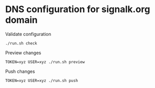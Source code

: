 # DNS configuration for signalk.org domain

Validate configuration

```
./run.sh check
```

Preview changes

```
TOKEN=xyz USER=xyz ./run.sh preview
```

Push changes

```
TOKEN=xyz USER=xyz ./run.sh push
```
